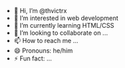 - 👋 Hi, I’m @thvictrx
- 👀 I’m interested in web development
- 🌱 I’m currently learning HTML/CSS
- 💞️ I’m looking to collaborate on ...
- 📫 How to reach me ...
- 😄 Pronouns: he/him
- ⚡ Fun fact: ...

<!---
thvictrx/thvictrx is a ✨ special ✨ repository because its `README.md` (this file) appears on your GitHub profile.
You can click the Preview link to take a look at your changes.
--->
